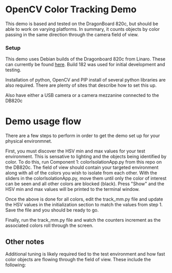 # OpenCV Color Tracking Demo 
This demo is based and tested on the DragonBoard 820c, but should be able to work on varying platforms.  In summary, it counts  objects by color passing in the same direction through the camera field of view.

### Setup
This demo uses Debian builds of the Dragonboard 820c from Linaro. These can currently be found [here](http://snapshots.linaro.org/96boards/dragonboard820c/linaro/debian/ "820c Snapshots"). Build 182 was used for initial development and testing.

Installation of python, OpenCV and PIP install of several python libraries are also required.  There are plenty of sites that describe how to set this up.

Also have either a USB camera or a camera mezzanine connected to the DB820c

# Demo usage flow
There are a few steps to perform in order to get the demo set up for your physical environmnet.  

First, you must discover the HSV min and max values for your test environment.  This is sensative to lighting and the objects being identified by color. To do this, run Component 1: colorIsolationApp.py from this repo on the DB820c.  The field of view should contain your targeted environment along with all of the colors you wish to isolate from each other.  With the sliders in the colorIsolationApp.py, move them until only the color of interest can be seen and all other colors are blocked (black).  Press "Show" and the HSV min and max values will be printed to the terminal window.  

Once the above is done for all colors, edit the track_mm.py file and update the HSV values in the initialization section to match the values from step 1.  Save the file and you should be ready to go.

Finally, run the track_mm.py file and watch the counters increment as the associated colors roll through the screen.

## Other notes

Additional tuning is likely required tied to the test environment and how fast color objects are flowing through the field of view.  These include the following:


